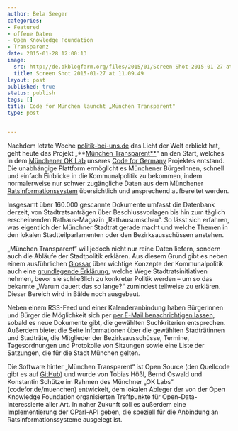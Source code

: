 ```yaml
---
author: Bela Seeger
categories:
- Featured
- offene Daten
- Open Knowledge Foundation
- Transparenz
date: 2015-01-28 12:00:13
image:
  src: http://de.okblogfarm.org/files/2015/01/Screen-Shot-2015-01-27-at-11.09.49.png
  title: Screen Shot 2015-01-27 at 11.09.49
layout: post
published: true
status: publish
tags: []
title: Code for München launcht „München Transparent"
type: post


---
```


Nachdem letzte Woche [politik-bei-uns.de](http://politik-bei-uns.de/) das Licht der Welt erblickt hat, geht heute das Projekt „**[München Transparent**](http://muenchen-transparent.de)“ an den Start, welches in dem [Münchener OK Lab](http://codefor.de/muenchen/) unseres [Code for Germany](http://codefor.de/) Projektes entstand. Die unabhängige Plattform ermöglicht es Münchener BürgerInnen, schnell und einfach Einblicke in die Kommunalpolitik zu bekommen, indem normalerweise nur schwer zugängliche Daten aus dem Münchener [Ratsinformationssystem](http://de.wikipedia.org/wiki/Ratsinformationssystem) übersichtlich und ansprechend aufbereitet werden.

Insgesamt über 160.000 gescannte Dokumente umfasst die Datenbank derzeit, von Stadtratsanträgen über Beschlussvorlagen bis hin zum täglich erscheinenden Rathaus-Magazin „Rathausumschau“. So lässt sich erfahren, was eigentlich der Münchner Stadtrat gerade macht und welche Themen in den lokalen Stadtteilparlamenten oder den Bezirksausschüssen anstehen. 

„München Transparent“ will jedoch nicht nur reine Daten liefern, sondern auch die Abläufe der Stadtpolitik erklären. Aus diesem Grund gibt es neben einem ausführlichen [Glossar](https://www.muenchen-transparent.de/infos/glossar) über wichtige Konzepte der Kommunalpolitik auch eine [grundlegende Erklärung](https://www.muenchen-transparent.de/infos/soFunktioniertStadtpolitik), welche Wege Stadtratsinitiativen nehmen, bevor sie schließlich zu konkreter Politik werden – um so das bekannte „Warum dauert das so lange?“ zumindest teilweise zu erklären. Dieser Bereich wird in Bälde noch ausgebaut. 

Neben einem RSS-Feed und einer Kalenderanbindung haben Bürgerinnen und Bürger die Möglichkeit sich per [per E-Mail benachrichtigen lassen](https://www.muenchen-transparent.de/benachrichtigungen), sobald es neue Dokumente gibt, die gewählten Suchkriterien entsprechen. Außerdem bietet die Seite Informationen über die gewählten Stadträtinnen und Stadträte, die Mitglieder der Bezirksausschüsse, Termine, Tagesordnungen und Protokolle von Sitzungen sowie eine Liste der Satzungen, die für die Stadt München gelten.

Die Software hinter „München Transparent“ ist Open Source (den Quellcode gibt es auf [GitHub](https://github.com/codeformunich/Muenchen-Transparent)) und wurde von Tobias Hößl, Bernd Oswald und Konstantin Schütze im Rahmen des Münchner „OK Labs“ (codefor.de/muenchen) entwickelt, dem lokalen Ableger der von der Open Knowledge Foundation organisierten Treffpunkte für Open-Data-Interessierte aller Art. In naher Zukunft soll es außerdem eine Implementierung der [OParl](http://oparl.org/)-API geben, die speziell für die Anbindung an Ratsinformationssysteme ausgelegt ist. 

 